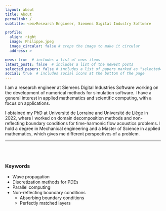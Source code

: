 ```yaml
---
layout: about
title: About
permalink: /
subtitle: <em>Research Engineer, Siemens Digital Industry Software

profile:
  align: right
  image: Philippe.jpeg
  image_circular: false # crops the image to make it circular
  address: > 

news: true  # includes a list of news items
latest_posts: false  # includes a list of the newest posts
selected_papers: false # includes a list of papers marked as "selected={true}"
social: true  # includes social icons at the bottom of the page
---
```


I am a research engineer at Siemens Digital Industries Software working on the development of numerical methods for simulation software. 
I have a general interest in applied mathematics and scientific computing, with a focus on applications.

I obtained my PhD at Université de Lorraine and Université de Liège in 2022, where I worked on domain decomposition methods and non-reflecting boundary conditions for time-harmonic flow acoustics problems. 
I hold a degree in Mechanical engineering and a Master of Science in applied mathematics, which gives me different perspectives of a problem.

***

<br/><br/>

### Keywords
- Wave propagation
- Discretization methods for PDEs
- Parallel computing
- Non-reflecting boundary conditions 
  - Absorbing boundary conditions
  - Perfectly matched layers